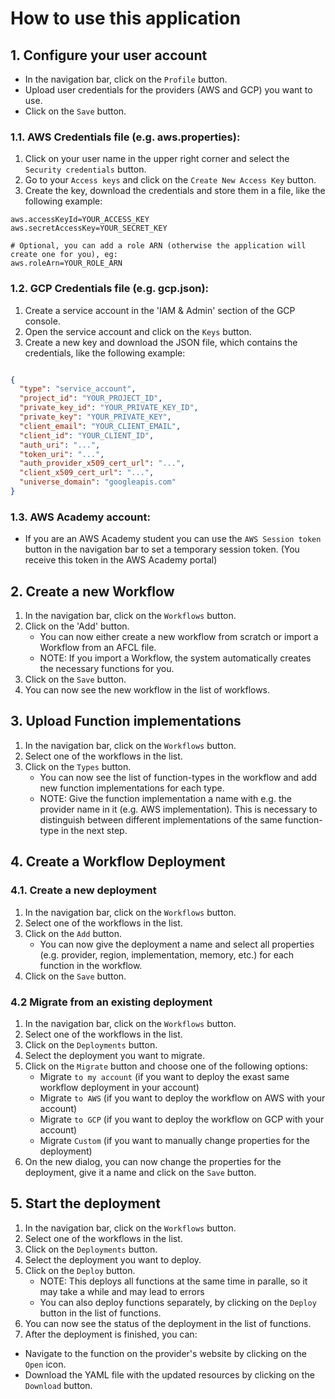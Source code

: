 # How to use this application

## 1. Configure your user account

- In the navigation bar, click on the `Profile` button.
- Upload user credentials for the providers (AWS and GCP) you want to use.
- Click on the `Save` button.

### 1.1. AWS Credentials file (e.g. aws.properties):

1. Click on your user name in the upper right corner and select the `Security credentials` button.
2. Go to your `Access keys` and click on the `Create New Access Key` button.
3. Create the key, download the credentials and store them in a file, like the following example:

```properties
aws.accessKeyId=YOUR_ACCESS_KEY
aws.secretAccessKey=YOUR_SECRET_KEY

# Optional, you can add a role ARN (otherwise the application will create one for you), eg:
aws.roleArn=YOUR_ROLE_ARN
```

### 1.2. GCP Credentials file (e.g. gcp.json):

1. Create a service account in the 'IAM & Admin' section of the GCP console. 
2. Open the service account and click on the `Keys` button.
3. Create a new key and download the JSON file, which contains the credentials, like the following example:

```json

{
  "type": "service_account",
  "project_id": "YOUR_PROJECT_ID",
  "private_key_id": "YOUR_PRIVATE_KEY_ID",
  "private_key": "YOUR_PRIVATE_KEY",
  "client_email": "YOUR_CLIENT_EMAIL",
  "client_id": "YOUR_CLIENT_ID",
  "auth_uri": "...",
  "token_uri": "...",
  "auth_provider_x509_cert_url": "...",
  "client_x509_cert_url": "...",
  "universe_domain": "googleapis.com"
}

```

### 1.3. AWS Academy account:

- If you are an AWS Academy student you can use the `AWS Session token` button in the navigation bar to set a
  temporary session token. (You receive this token in the AWS Academy portal)

## 2. Create a new Workflow

1. In the navigation bar, click on the `Workflows` button.
2. Click on the 'Add' button.
   - You can now either create a new workflow from scratch or import a Workflow from an AFCL file.
   - NOTE: If you import a Workflow, the system automatically creates the necessary functions for you.
3. Click on the `Save` button.
4. You can now see the new workflow in the list of workflows.

## 3. Upload Function implementations

1. In the navigation bar, click on the `Workflows` button.
2. Select one of the workflows in the list.
3. Click on the `Types` button.
   - You can now see the list of function-types in the workflow and add new function implementations for each type.
   - NOTE: Give the function implementation a name with e.g. the provider name in it (e.g. AWS implementation). This is
       necessary to distinguish between different implementations of the same function-type in the next step.

## 4. Create a Workflow Deployment

### 4.1. Create a new deployment

1. In the navigation bar, click on the `Workflows` button.
2. Select one of the workflows in the list.
3. Click on the `Add` button.
   - You can now give the deployment a name and select all properties (e.g. provider, region, implementation, memory, etc.) for each function in the workflow.
4. Click on the `Save` button.

### 4.2 Migrate from an existing deployment

1. In the navigation bar, click on the `Workflows` button.
2. Select one of the workflows in the list.
3. Click on the `Deployments` button.
4. Select the deployment you want to migrate.
5. Click on the `Migrate` button and choose one of the following options:
   - Migrate `to my account` (if you want to deploy the exast same workflow deployment in your account)
   - Migrate `to AWS` (if you want to deploy the workflow on AWS with your account)
   - Migrate `to GCP` (if you want to deploy the workflow on GCP with your account)
   - Migrate `Custom` (if you want to manually change properties for the deployment)
6. On the new dialog, you can now change the properties for the deployment, give it a name and click on the `Save` button.

## 5. Start the deployment

1. In the navigation bar, click on the `Workflows` button.
2. Select one of the workflows in the list.
3. Click on the `Deployments` button.
4. Select the deployment you want to deploy.
5. Click on the `Deploy` button. 
   - NOTE: This deploys all functions at the same time in paralle, so it may take a while and may lead to errors
   - You can also deploy functions separately, by clicking on the `Deploy` button in the list of functions.
6. You can now see the status of the deployment in the list of functions.
7. After the deployment is finished, you can:
  - Navigate to the function on the provider's website by clicking on the `Open` icon.
  - Download the YAML file with the updated resources by clicking on the `Download` button.


